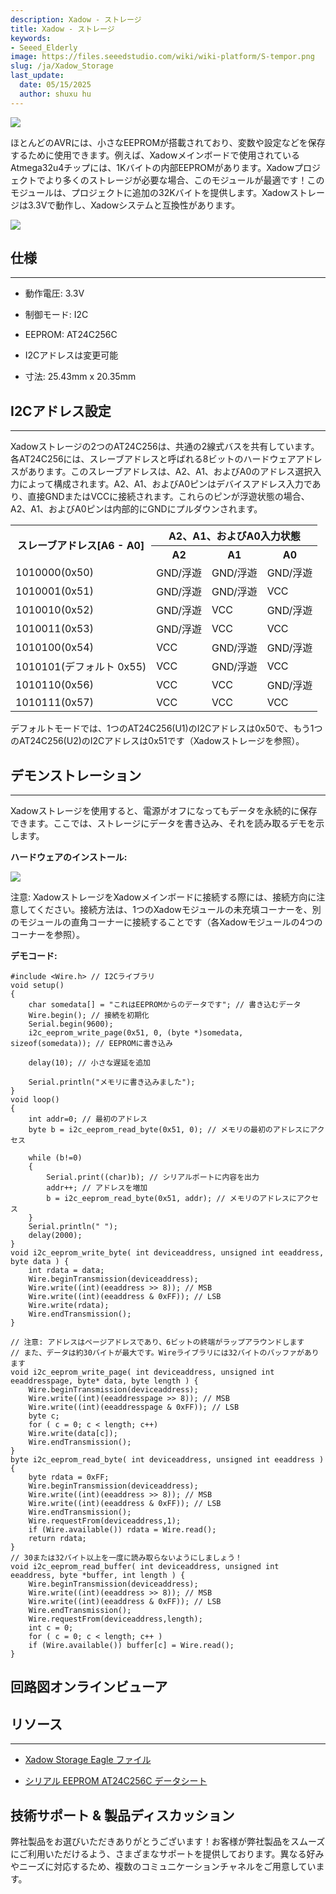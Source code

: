 ```yaml
---
description: Xadow - ストレージ
title: Xadow - ストレージ
keywords:
- Seeed_Elderly
image: https://files.seeedstudio.com/wiki/wiki-platform/S-tempor.png
slug: /ja/Xadow_Storage
last_update:
  date: 05/15/2025
  author: shuxu hu
---
```



![](https://files.seeedstudio.com/wiki/Xadow_Storage/img/X_Storage_01.jpg)

ほとんどのAVRには、小さなEEPROMが搭載されており、変数や設定などを保存するために使用できます。例えば、Xadowメインボードで使用されているAtmega32u4チップには、1Kバイトの内部EEPROMがあります。Xadowプロジェクトでより多くのストレージが必要な場合、このモジュールが最適です！このモジュールは、プロジェクトに追加の32Kバイトを提供します。Xadowストレージは3.3Vで動作し、Xadowシステムと互換性があります。

[![](https://files.seeedstudio.com/wiki/Seeed-WiKi/docs/images/300px-Get_One_Now_Banner-ragular.png)](https://www.seeedstudio.com/Xadow-Storage-p-1625.html)

##  仕様
---
*   動作電圧: 3.3V

*   制御モード: I2C

*   EEPROM: AT24C256C

*   I2Cアドレスは変更可能

*   寸法: 25.43mm x 20.35mm

##  I2Cアドレス設定
---
Xadowストレージの2つのAT24C256は、共通の2線式バスを共有しています。各AT24C256には、スレーブアドレスと呼ばれる8ビットのハードウェアアドレスがあります。このスレーブアドレスは、A2、A1、およびA0のアドレス選択入力によって構成されます。A2、A1、およびA0ピンはデバイスアドレス入力であり、直接GNDまたはVCCに接続されます。これらのピンが浮遊状態の場合、A2、A1、およびA0ピンは内部的にGNDにプルダウンされます。

<center>
<table cellspacing="0" width="50%">
  <tr><th rowspan="2" scope="col">スレーブアドレス[A6 - A0]</th><th colspan="3" scope="col">A2、A1、およびA0入力状態</th></tr>
  <tr><th scope="col">A2</th><th scope="col">A1</th><th scope="col">A0</th></tr>
  <tr><td scope="row">1010000(0x50)</td><td>GND/浮遊</td><td>GND/浮遊</td><td>GND/浮遊</td></tr>
  <tr><td scope="row">1010001(0x51)</td><td>GND/浮遊</td><td>GND/浮遊</td><td>VCC</td></tr>
  <tr><td scope="row">1010010(0x52)</td><td>GND/浮遊</td><td>VCC</td><td>GND/浮遊</td></tr>
  <tr><td scope="row">1010011(0x53)</td><td>GND/浮遊</td><td>VCC</td><td>VCC</td></tr>
  <tr><td scope="row">1010100(0x54)</td><td>VCC</td><td>GND/浮遊</td><td>GND/浮遊</td></tr>
  <tr><td scope="row">1010101(デフォルト 0x55)</td><td>VCC</td><td>GND/浮遊</td><td>VCC</td></tr>
  <tr><td scope="row">1010110(0x56)</td><td>VCC</td><td>VCC</td><td>GND/浮遊</td></tr>
  <tr><td scope="row">1010111(0x57)</td><td>VCC</td><td>VCC</td><td>VCC</td></tr>
</table>
</center>

デフォルトモードでは、1つのAT24C256(U1)のI2Cアドレスは0x50で、もう1つのAT24C256(U2)のI2Cアドレスは0x51です（Xadowストレージを参照）。

##  デモンストレーション
---
Xadowストレージを使用すると、電源がオフになってもデータを永続的に保存できます。ここでは、ストレージにデータを書き込み、それを読み取るデモを示します。

**ハードウェアのインストール:**

![](https://files.seeedstudio.com/wiki/Xadow_Storage/img/XadowStorage.jpg)

注意: XadowストレージをXadowメインボードに接続する際には、接続方向に注意してください。接続方法は、1つのXadowモジュールの未充填コーナーを、別のモジュールの直角コーナーに接続することです（各Xadowモジュールの4つのコーナーを参照）。

**デモコード:**

```
#include <Wire.h> // I2Cライブラリ
void setup()
{
    char somedata[] = "これはEEPROMからのデータです"; // 書き込むデータ
    Wire.begin(); // 接続を初期化
    Serial.begin(9600);
    i2c_eeprom_write_page(0x51, 0, (byte *)somedata, sizeof(somedata)); // EEPROMに書き込み

    delay(10); // 小さな遅延を追加

    Serial.println("メモリに書き込みました");
}
void loop()
{
    int addr=0; // 最初のアドレス
    byte b = i2c_eeprom_read_byte(0x51, 0); // メモリの最初のアドレスにアクセス

    while (b!=0)
    {
        Serial.print((char)b); // シリアルポートに内容を出力
        addr++; // アドレスを増加
        b = i2c_eeprom_read_byte(0x51, addr); // メモリのアドレスにアクセス
    }
    Serial.println(" ");
    delay(2000);
}
void i2c_eeprom_write_byte( int deviceaddress, unsigned int eeaddress, byte data ) {
    int rdata = data;
    Wire.beginTransmission(deviceaddress);
    Wire.write((int)(eeaddress >> 8)); // MSB
    Wire.write((int)(eeaddress & 0xFF)); // LSB
    Wire.write(rdata);
    Wire.endTransmission();
}

// 注意: アドレスはページアドレスであり、6ビットの終端がラップアラウンドします
// また、データは約30バイトが最大です。Wireライブラリには32バイトのバッファがあります
void i2c_eeprom_write_page( int deviceaddress, unsigned int eeaddresspage, byte* data, byte length ) {
    Wire.beginTransmission(deviceaddress);
    Wire.write((int)(eeaddresspage >> 8)); // MSB
    Wire.write((int)(eeaddresspage & 0xFF)); // LSB
    byte c;
    for ( c = 0; c < length; c++)
    Wire.write(data[c]);
    Wire.endTransmission();
}
byte i2c_eeprom_read_byte( int deviceaddress, unsigned int eeaddress ) {
    byte rdata = 0xFF;
    Wire.beginTransmission(deviceaddress);
    Wire.write((int)(eeaddress >> 8)); // MSB
    Wire.write((int)(eeaddress & 0xFF)); // LSB
    Wire.endTransmission();
    Wire.requestFrom(deviceaddress,1);
    if (Wire.available()) rdata = Wire.read();
    return rdata;
}
// 30または32バイト以上を一度に読み取らないようにしましょう！
void i2c_eeprom_read_buffer( int deviceaddress, unsigned int eeaddress, byte *buffer, int length ) {
    Wire.beginTransmission(deviceaddress);
    Wire.write((int)(eeaddress >> 8)); // MSB
    Wire.write((int)(eeaddress & 0xFF)); // LSB
    Wire.endTransmission();
    Wire.requestFrom(deviceaddress,length);
    int c = 0;
    for ( c = 0; c < length; c++ )
    if (Wire.available()) buffer[c] = Wire.read();
}
```

## 回路図オンラインビューア

<div className="altium-ecad-viewer" data-project-src="https://files.seeedstudio.com/wiki/Xadow_Storage/res/Xadow_Storage_eagle_file.zip" style={{borderRadius: '0px 0px 4px 4px', height: 500, borderStyle: 'solid', borderWidth: 1, borderColor: 'rgb(241, 241, 241)', overflow: 'hidden', maxWidth: 1280, maxHeight: 700, boxSizing: 'border-box'}}>
</div>


## リソース
---
- [Xadow Storage Eagle ファイル](https://files.seeedstudio.com/wiki/Xadow_Storage/res/Xadow_Storage_eagle_file.zip)

- [シリアル EEPROM AT24C256C データシート](https://files.seeedstudio.com/wiki/Xadow_Storage/res/AT24C256C-SSHL-T.pdf)

## 技術サポート & 製品ディスカッション

弊社製品をお選びいただきありがとうございます！お客様が弊社製品をスムーズにご利用いただけるよう、さまざまなサポートを提供しております。異なる好みやニーズに対応するため、複数のコミュニケーションチャネルをご用意しています。

<div class="button_tech_support_container">
<a href="https://forum.seeedstudio.com/" class="button_forum"></a> 
<a href="https://www.seeedstudio.com/contacts" class="button_email"></a>
</div>

<div class="button_tech_support_container">
<a href="https://discord.gg/eWkprNDMU7" class="button_discord"></a> 
<a href="https://github.com/Seeed-Studio/wiki-documents/discussions/69" class="button_discussion"></a>
</div>